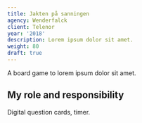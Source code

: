 ```yaml
---
title: Jakten på sanningen
agency: Wenderfalck
client: Telenor
year: '2018'
description: Lorem ipsum dolor sit amet.
weight: 80
draft: true
---
```


A board game to lorem ipsum dolor sit amet.

## My role and responsibility

Digital question cards, timer.
